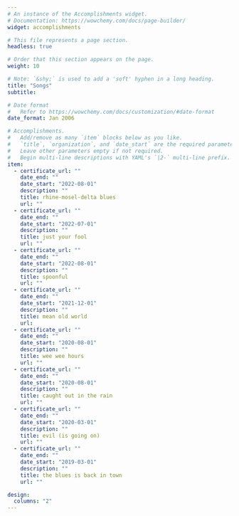 ```yaml
---
# An instance of the Accomplishments widget.
# Documentation: https://wowchemy.com/docs/page-builder/
widget: accomplishments

# This file represents a page section.
headless: true

# Order that this section appears on the page.
weight: 10

# Note: `&shy;` is used to add a 'soft' hyphen in a long heading.
title: "Songs"
subtitle:

# Date format
#   Refer to https://wowchemy.com/docs/customization/#date-format
date_format: Jan 2006

# Accomplishments.
#   Add/remove as many `item` blocks below as you like.
#   `title`, `organization`, and `date_start` are the required parameters.
#   Leave other parameters empty if not required.
#   Begin multi-line descriptions with YAML's `|2-` multi-line prefix.
item:
  - certificate_url: ""
    date_end: ""
    date_start: "2022-08-01"
    description: ""
    title: rhine-mosel-delta blues
    url: ""
  - certificate_url: ""
    date_end: ""
    date_start: "2022-07-01"
    description: ""
    title: just your fool
    url: ""
  - certificate_url: ""
    date_end: ""
    date_start: "2022-08-01"
    description: ""
    title: spoonful
    url: ""
  - certificate_url: ""
    date_end: ""
    date_start: "2021-12-01"
    description: ""
    title: mean old world
    url:
  - certificate_url: ""
    date_end: ""
    date_start: "2020-08-01"
    description: ""
    title: wee wee hours
    url: ""
  - certificate_url: ""
    date_end: ""
    date_start: "2020-08-01"
    description: ""
    title: caught out in the rain
    url: ""
  - certificate_url: ""
    date_end: ""
    date_start: "2020-03-01"
    description: ""
    title: evil (is going on)
    url: ""
  - certificate_url: ""
    date_end: ""
    date_start: "2019-03-01"
    description: ""
    title: the blues is back in town
    url: ""

design:
  columns: "2"
---
```

